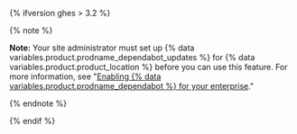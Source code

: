 {% ifversion ghes > 3.2 %}

{% note %}

**Note:** Your site administrator must set up {% data variables.product.prodname_dependabot_updates %} for {% data variables.product.product_location %} before you can use this feature. For more information, see "[Enabling {% data variables.product.prodname_dependabot %} for your enterprise](/admin/configuration/configuring-github-connect/enabling-dependabot-for-your-enterprise)."

{% endnote %}

{% endif %}
